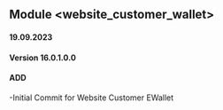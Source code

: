 ## Module <website_customer_wallet>
#### 19.09.2023
#### Version 16.0.1.0.0
#### ADD
-Initial Commit for Website Customer EWallet
